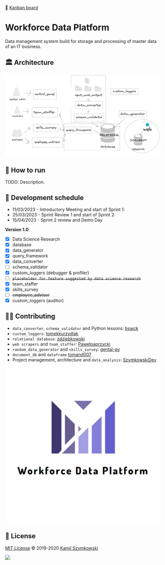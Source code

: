 🔗 [Kanban board](https://github.com/users/SzymkowskiDev/projects/8/views/1)

# Workforce Data Platform
Data management system build for storage and processing of master data of an IT business.

## 🏛️ Architecture
![architecture](https://github.com/SzymkowskiDev/workforce-data-platform/blob/master/media/diagram2i.PNG?raw=true)

## 🚀 How to run
TODO: Description.

## 📅 Development schedule

- 11/03/2023 - Introductory Meeting and start of Sprint 1:
- 25/03/2023 - Sprint Review 1 and start of Sprint 2:
- 15/04/2023 - Sprint 2 review and Demo Day

**Version 1.0**

- [X] Data Science Research
- [X] database
- [X] data_generator
- [X] query_framework
- [X] data_converter
- [ ] schema_validator
- [X] custom_loggers (debugger & profiler)
- [ ] ~~`placeholder for feature suggested by data science research`~~
- [X] team_staffer
- [X] skills_survey
- [ ] ~~employee_advisor~~
- [X] custom_loggers (auditor)

## 👨‍💻 Contributing
- `data_converter`, `schema_validator` and Python lessons: [bswck](https://github.com/bswck)
- `custom_loggers`: [tomekkurzydlak](https://github.com/tomekkurzydlak)
- `relational database`: [zdziebkowski](https://github.com/zdziebkowski)
- `web scrapers` and `team_staffer`: [Pawelpaprzycki](https://github.com/Pawelpaprzycki)
- `random_data_generator` and `skills_survey`: [gental-py](https://github.com/gental-py)
- `document_db` and `dataframe` [tomand007](https://github.com/tomand007)
- Project management, architecture and `data_analysis`: [SzymkowskiDev](https://github.com/SzymkowskiDev)

![logo](https://github.com/SzymkowskiDev/workforce-data-platform/blob/master/media/logo.PNG?raw=true)

## 📄 License
[MIT License](https://choosealicense.com/licenses/mit/) ©️ 2019-2020 [Kamil Szymkowski](https://github.com/SzymkowskiDev "Get in touch!")

[![](https://img.shields.io/badge/license-MIT-green?style=plastic)](https://choosealicense.com/licenses/mit/)






